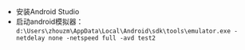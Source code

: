 * 安装Android Studio
* 启动android模拟器：`d:\Users\zhouzm\AppData\Local\Android\sdk\tools\emulator.exe -netdelay none -netspeed full -avd test2`